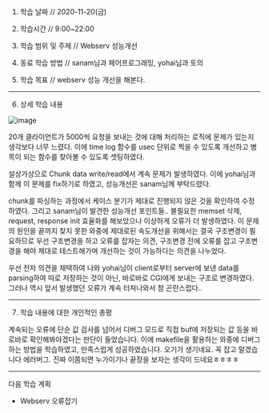 1. 학습 날짜 // 2020-11-20(금)
2. 학습시간 // 9:00~22:00

3. 학습 범위 및 주제 // Webserv 성능개선
4. 동료 학습 방법 // sanam님과 페어프로그래밍, yohai님과 토의
5. 학습 목표 // webserv 성능 개선을 해본다.

---

6. 상세 학습 내용

![image](https://user-images.githubusercontent.com/54612343/99905106-07e45d80-2d12-11eb-9433-6319bebd39c5.png)

20개 클라이언트가 5000씩 요청을 보내는 것에 대해 처리하는 로직에 문제가 있는지 생각보다 너무 느렸다. 이에 time log 함수를 usec 단위로 찍을 수 있도록 개선하고 병목이 되는 함수를 찾아볼 수 있도록 셋팅하였다.

설상가상으로 Chunk data write/read에서 계속 문제가 발생하였다. 이에 yohai님과 함께 이 문제를 fix하기로 하였고, 성능개선은 sanam님께 부탁드렸다.

chunk를 파싱하는 과정에서 케이스 분기가 제대로 진행되지 않은 것을 확인하여 수정하였다. 그리고 sanam님이 발견한 성능개선 포인트들.. 불필요한 memset 삭제, request, response init 효율화를 해보았으나 이상하게 오류가 더 발생하였다. 이 문제의 원인을 끝까지 찾지 못한 와중에 제대로된 속도개선을 위해서는 결국 구조변경이 필요하므로 우선 구조변경을 하고 오류를 잡자는 의견, 구조변경 전에 오류를 잡고 구조변경을 해야 제대로 테스트해가며 개선하는 것이 가능하다는 의견을 나누었다.

우선 전자 의견을 채택하여 나와 yohai님이 client로부터 server에 보낸 data를 parsing하여 따로 저장하는 것이 아닌, 바로바로 CGI에게 보내는 구조로 변경하였다. 그러나 역시 앞서 발생했던 오류가 계속 터져나와서 참 곤란스럽다..




---

7. 학습 내용에 대한 개인적인 총평

계속되는 오류에 단순 값 검사를 넘어서 디버그 모드로 직접 buf에 저장되는 값 등을 바로바로 확인해봐야겠다는 판단이 들었습니다. 이에 makefile을 활용하는 와중에 디버그하는 방법을 학습하였고,  만족스럽게 성공하였습니다. 오기가 생기네요. 꼭 잡고 말겠습니다 에러버그. 진짜 이쯤되면 누가이기나 끝장을 보자는 생각이 드네요ㅎㅎㅎㅎ



---

다음 학습 계획

- Webserv 오류잡기

